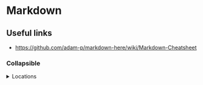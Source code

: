 # Markdown

## Useful links
* https://github.com/adam-p/markdown-here/wiki/Markdown-Cheatsheet




### Collapsible
<details><summary>Locations</summary>
<p>

* C:/dev
* H:/James

</p>
</details>
